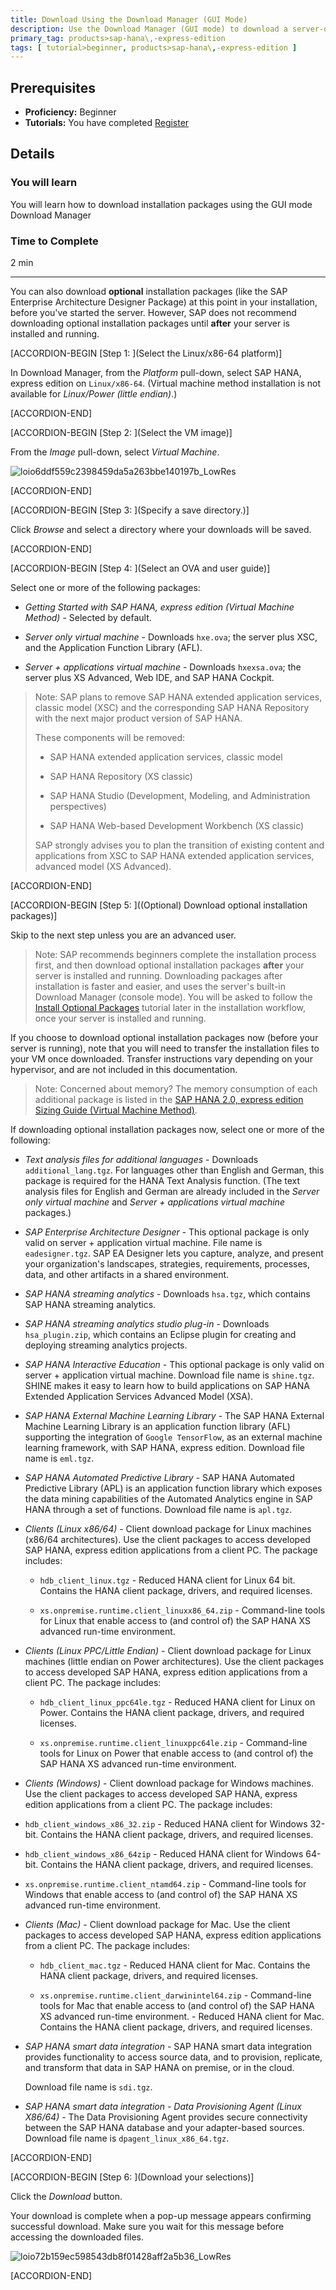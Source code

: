 ```yaml
---
title: Download Using the Download Manager (GUI Mode)
description: Use the Download Manager (GUI mode) to download a server-only virtual machine package, or a server + applications virtual machine package.
primary_tag: products>sap-hana\,-express-edition
tags: [ tutorial>beginner, products>sap-hana\,-express-edition ]
---
```


<!-- loiof14d821d2ac14186bbf202586056e1d2 -->

## Prerequisites
 - **Proficiency:** Beginner
 - **Tutorials:** You have completed [Register](http://www.sap.com/developer/tutorials/hxe-ua-register.html)

## Details
### You will learn
You will learn how to download installation packages using the GUI mode Download Manager

### Time to Complete
2 min

---

You can also download **optional** installation packages (like the SAP Enterprise Architecture Designer Package) at this point in your installation, before you've started the server. However, SAP does not recommend downloading optional installation packages until **after** your server is installed and running.

[ACCORDION-BEGIN [Step 1: ](Select the Linux/x86-64 platform)]

In Download Manager, from the *Platform* pull-down, select SAP HANA, express edition on `Linux/x86-64`. (Virtual machine method installation is not available for *Linux/Power (little endian)*.)

[ACCORDION-END]

[ACCORDION-BEGIN [Step 2: ](Select the VM image)]

From the *Image* pull-down, select *Virtual Machine*.

![loio6ddf559c2398459da5a263bbe140197b_LowRes](loio6ddf559c2398459da5a263bbe140197b_LowRes.png)

[ACCORDION-END]

[ACCORDION-BEGIN [Step 3: ](Specify a save directory.)]

Click *Browse* and select a directory where your downloads will be saved.

[ACCORDION-END]

[ACCORDION-BEGIN [Step 4: ](Select an OVA and user guide)]

Select one or more of the following packages:

-   *Getting Started with SAP HANA, express edition (Virtual Machine Method)* - Selected by default.

-   *Server only virtual machine* - Downloads `hxe.ova`; the server plus XSC, and the Application Function Library (AFL).

-   *Server + applications virtual machine* - Downloads `hxexsa.ova`; the server plus XS Advanced, Web IDE, and SAP HANA Cockpit.


> Note:
> SAP plans to remove SAP HANA extended application services, classic model (XSC) and the corresponding SAP HANA Repository with the next major product version of SAP HANA.
>
> These components will be removed:
>
> -   SAP HANA extended application services, classic model
>
> -   SAP HANA Repository (XS classic)
>
> -   SAP HANA Studio (Development, Modeling, and Administration perspectives)
>
> -   SAP HANA Web-based Development Workbench (XS classic)
>
>
> SAP strongly advises you to plan the transition of existing content and applications from XSC to SAP HANA extended application services, advanced model (XS Advanced).
>
>

[ACCORDION-END]

[ACCORDION-BEGIN [Step 5: ]((Optional) Download optional installation packages)]

Skip to the next step unless you are an advanced user.

> Note:
> SAP recommends beginners complete the installation process first, and then download optional installation packages **after** your server is installed and running. Downloading packages after installation is faster and easier, and uses the server's built-in Download Manager (console mode). You will be asked to follow the [Install Optional Packages](https://www.sap.com/developer/tutorials/hxe-ua-packages-vm-xsa.html) tutorial later in the installation workflow, once your server is installed and running.
>
>

If you choose to download optional installation packages now (before your server is running), note that you will need to transfer the installation files to your VM once downloaded. Transfer instructions vary depending on your hypervisor, and are not included in this documentation.

> Note:
> Concerned about memory? The memory consumption of each additional package is listed in the [SAP HANA 2.0, express edition Sizing Guide (Virtual Machine Method)](https://help.sap.com/viewer/9e4243e92f244537b2164a57a405a9fd).
>
>

If downloading optional installation packages now, select one or more of the following:

-   *Text analysis files for additional languages* - Downloads `additional_lang.tgz`. For languages other than English and German, this package is required for the HANA Text Analysis function. (The text analysis files for English and German are already included in the *Server only virtual machine* and *Server + applications virtual machine* packages.)
-   *SAP Enterprise Architecture Designer* - This optional package is only valid on server + application virtual machine. File name is `eadesigner.tgz`. SAP EA Designer lets you capture, analyze, and present your organization's landscapes, strategies, requirements, processes, data, and other artifacts in a shared environment.
-   *SAP HANA streaming analytics* - Downloads `hsa.tgz`, which contains SAP HANA streaming analytics.
-   *SAP HANA streaming analytics studio plug-in* - Downloads `hsa_plugin.zip`, which contains an Eclipse plugin for creating and deploying streaming analytics projects.
-   *SAP HANA Interactive Education* - This optional package is only valid on server + application virtual machine. Download file name is `shine.tgz`. SHINE makes it easy to learn how to build applications on SAP HANA Extended Application Services Advanced Model (XSA).
-   *SAP HANA External Machine Learning Library* - The SAP HANA External Machine Learning Library is an application function library (AFL) supporting the integration of `Google TensorFlow`, as an external machine learning framework, with SAP HANA, express edition. Download file name is `eml.tgz`.
-   *SAP HANA Automated Predictive Library* - SAP HANA Automated Predictive Library (APL) is an application function library which exposes the data mining capabilities of the Automated Analytics engine in SAP HANA through a set of functions. Download file name is `apl.tgz`.

-   *Clients (Linux x86/64)* - Client download package for Linux machines (x86/64 architectures). Use the client packages to access developed SAP HANA, express edition applications from a client PC. The package includes:

    -   `hdb_client_linux.tgz` - Reduced HANA client for Linux 64 bit. Contains the HANA client package, drivers, and required licenses.

    -   `xs.onpremise.runtime.client_linuxx86_64.zip` - Command-line tools for Linux that enable access to (and control of) the SAP HANA XS advanced run-time environment.

-   *Clients (Linux PPC/Little Endian)* - Client download package for Linux machines (little endian on Power architectures). Use the client packages to access developed SAP HANA, express edition applications from a client PC. The package includes:

    -   `hdb_client_linux_ppc64le.tgz` - Reduced HANA client for Linux on Power. Contains the HANA client package, drivers, and required licenses.

    -   `xs.onpremise.runtime.client_linuxppc64le.zip` - Command-line tools for Linux on Power that enable access to (and control of) the SAP HANA XS advanced run-time environment.

-   *Clients (Windows)* - Client download package for Windows machines. Use the client packages to access developed SAP HANA, express edition applications from a client PC. The package includes:

-   `hdb_client_windows_x86_32.zip` - Reduced HANA client for Windows 32-bit. Contains the HANA client package, drivers, and required licenses.

-   `hdb_client_windows_x86_64zip` - Reduced HANA client for Windows 64-bit. Contains the HANA client package, drivers, and required licenses.

-   `xs.onpremise.runtime.client_ntamd64.zip` - Command-line tools for Windows that enable access to (and control of) the SAP HANA XS advanced run-time environment.

-   *Clients (Mac)* - Client download package for Mac. Use the client packages to access developed SAP HANA, express edition applications from a client PC. The package includes:

    -   `hdb_client_mac.tgz` - Reduced HANA client for Mac. Contains the HANA client package, drivers, and required licenses.

    -   `xs.onpremise.runtime.client_darwinintel64.zip` - Command-line tools for Mac that enable access to (and control of) the SAP HANA XS advanced run-time environment. - Reduced HANA client for Mac. Contains the HANA client package, drivers, and required licenses.

-   *SAP HANA smart data integration* - SAP HANA smart data integration provides functionality to access source data, and to provision, replicate, and transform that data in SAP HANA on premise, or in the cloud.

    Download file name is `sdi.tgz`.

-   *SAP HANA smart data integration - Data Provisioning Agent (Linux X86/64)* - The Data Provisioning Agent provides secure connectivity between the SAP HANA database and your adapter-based sources. Download file name is `dpagent_linux_x86_64.tgz`.


[ACCORDION-END]

[ACCORDION-BEGIN [Step 6: ](Download your selections)]

Click the *Download* button.

Your download is complete when a pop-up message appears confirming successful download. Make sure you wait for this message before accessing the downloaded files.

![loio72b159ec598543db8f01428aff2a5b36_LowRes](loio72b159ec598543db8f01428aff2a5b36_LowRes.png)

[ACCORDION-END]

